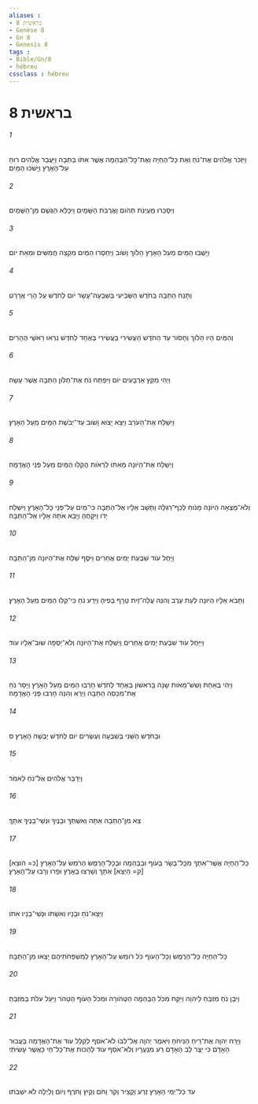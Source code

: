 ```yaml
---
aliases : 
- בראשית 8
- Genèse 8
- Gn 8
- Genesis 8
tags : 
- Bible/Gn/8
- hébreu
cssclass : hébreu
---
```


# בראשית 8

###### 1
וַיִּזְכֹּר אֱלֹהִים אֶת־נֹחַ וְאֵת כָּל־הַחַיָּה וְאֶת־כָּל־הַבְּהֵמָה אֲשֶׁר אִתֹּו בַּתֵּבָה וַיַּעֲבֵר אֱלֹהִים רוּחַ עַל־הָאָרֶץ וַיָּשֹׁכּוּ הַמָּיִם׃
###### 2
וַיִּסָּכְרוּ מַעְיְנֹת תְּהֹום וַאֲרֻבֹּת הַשָּׁמָיִם וַיִּכָּלֵא הַגֶּשֶׁם מִן־הַשָּׁמָיִם׃
###### 3
וַיָּשֻׁבוּ הַמַּיִם מֵעַל הָאָרֶץ הָלֹוךְ וָשֹׁוב וַיַּחְסְרוּ הַמַּיִם מִקְצֵה חֲמִשִּׁים וּמְאַת יֹום׃
###### 4
וַתָּנַח הַתֵּבָה בַּחֹדֶשׁ הַשְּׁבִיעִי בְּשִׁבְעָה־עָשָׂר יֹום לַחֹדֶשׁ עַל הָרֵי אֲרָרָט׃
###### 5
וְהַמַּיִם הָיוּ הָלֹוךְ וְחָסֹור עַד הַחֹדֶשׁ הָעֲשִׂירִי בָּעֲשִׂירִי בְּאֶחָד לַחֹדֶשׁ נִרְאוּ רָאשֵׁי הֶהָרִים׃
###### 6
וַיְהִי מִקֵּץ אַרְבָּעִים יֹום וַיִּפְתַּח נֹחַ אֶת־חַלֹּון הַתֵּבָה אֲשֶׁר עָשָׂה׃
###### 7
וַיְשַׁלַּח אֶת־הָעֹרֵב וַיֵּצֵא יָצֹוא וָשֹׁוב עַד־יְבֹשֶׁת הַמַּיִם מֵעַל הָאָרֶץ׃
###### 8
וַיְשַׁלַּח אֶת־הַיֹּונָה מֵאִתֹּו לִרְאֹות הֲקַלּוּ הַמַּיִם מֵעַל פְּנֵי הָאֲדָמָה׃
###### 9
וְלֹא־מָצְאָה הַיֹּונָה מָנֹוחַ לְכַף־רַגְלָהּ וַתָּשָׁב אֵלָיו אֶל־הַתֵּבָה כִּי־מַיִם עַל־פְּנֵי כָל־הָאָרֶץ וַיִּשְׁלַח יָדֹו וַיִּקָּחֶהָ וַיָּבֵא אֹתָהּ אֵלָיו אֶל־הַתֵּבָה׃
###### 10
וַיָּחֶל עֹוד שִׁבְעַת יָמִים אֲחֵרִים וַיֹּסֶף שַׁלַּח אֶת־הַיֹּונָה מִן־הַתֵּבָה׃
###### 11
וַתָּבֹא אֵלָיו הַיֹּונָה לְעֵת עֶרֶב וְהִנֵּה עֲלֵה־זַיִת טָרָף בְּפִיהָ וַיֵּדַע נֹחַ כִּי־קַלּוּ הַמַּיִם מֵעַל הָאָרֶץ׃
###### 12
וַיִּיָּחֶל עֹוד שִׁבְעַת יָמִים אֲחֵרִים וַיְשַׁלַּח אֶת־הַיֹּונָה וְלֹא־יָסְפָה שׁוּב־אֵלָיו עֹוד׃
###### 13
וַיְהִי בְּאַחַת וְשֵׁשׁ־מֵאֹות שָׁנָה בָּרִאשֹׁון בְּאֶחָד לַחֹדֶשׁ חָרְבוּ הַמַּיִם מֵעַל הָאָרֶץ וַיָּסַר נֹחַ אֶת־מִכְסֵה הַתֵּבָה וַיַּרְא וְהִנֵּה חָרְבוּ פְּנֵי הָאֲדָמָה׃
###### 14
וּבַחֹדֶשׁ הַשֵּׁנִי בְּשִׁבְעָה וְעֶשְׂרִים יֹום לַחֹדֶשׁ יָבְשָׁה הָאָרֶץ׃ ס
###### 15
וַיְדַבֵּר אֱלֹהִים אֶל־נֹחַ לֵאמֹר׃
###### 16
צֵא מִן־הַתֵּבָה אַתָּה וְאִשְׁתְּךָ וּבָנֶיךָ וּנְשֵׁי־בָנֶיךָ אִתָּךְ׃
###### 17
כָּל־הַחַיָּה אֲשֶׁר־אִתְּךָ מִכָּל־בָּשָׂר בָּעֹוף וּבַבְּהֵמָה וּבְכָל־הָרֶמֶשׂ הָרֹמֵשׂ עַל־הָאָרֶץ [כ= הֹוצֵא] [ק= הַיְצֵא] אִתָּךְ וְשָׁרְצוּ בָאָרֶץ וּפָרוּ וְרָבוּ עַל־הָאָרֶץ׃
###### 18
וַיֵּצֵא־נֹחַ וּבָנָיו וְאִשְׁתֹּו וּנְשֵׁי־בָנָיו אִתֹּו׃
###### 19
כָּל־הַחַיָּה כָּל־הָרֶמֶשׂ וְכָל־הָעֹוף כֹּל רֹומֵשׂ עַל־הָאָרֶץ לְמִשְׁפְּחֹתֵיהֶם יָצְאוּ מִן־הַתֵּבָה׃
###### 20
וַיִּבֶן נֹחַ מִזְבֵּחַ לַיהוָה וַיִּקַּח מִכֹּל הַבְּהֵמָה הַטְּהֹורָה וּמִכֹּל הָעֹוף הַטָּהֹר וַיַּעַל עֹלֹת בַּמִּזְבֵּחַ׃
###### 21
וַיָּרַח יְהוָה אֶת־רֵיחַ הַנִּיחֹחַ וַיֹּאמֶר יְהוָה אֶל־לִבֹּו לֹא־אֹסִף לְקַלֵּל עֹוד אֶת־הָאֲדָמָה בַּעֲבוּר הָאָדָם כִּי יֵצֶר לֵב הָאָדָם רַע מִנְּעֻרָיו וְלֹא־אֹסִף עֹוד לְהַכֹּות אֶת־כָּל־חַי כַּאֲשֶׁר עָשִׂיתִי׃
###### 22
עֹד כָּל־יְמֵי הָאָרֶץ זֶרַע וְקָצִיר וְקֹר וָחֹם וְקַיִץ וָחֹרֶף וְיֹום וָלַיְלָה לֹא יִשְׁבֹּתוּ׃
